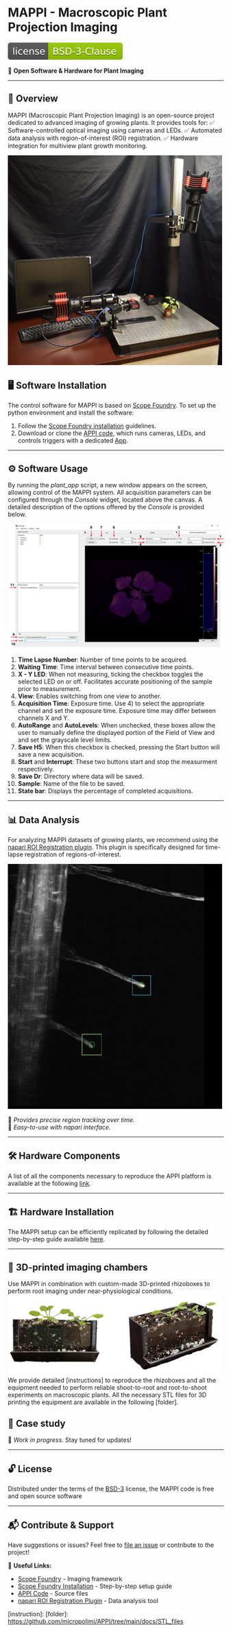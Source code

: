 # MAPPI - Macroscopic Plant Projection Imaging

[![License](https://github.com/micropolimi/APPI/raw/main/images/licence_img.svg)](https://github.com/micropolimi/APPI/raw/main/LICENSE)

🚀 **Open Software & Hardware for Plant Imaging**

---

## 🌱 Overview
MAPPI (Macroscopic Plant Projection Imaging) is an open-source project dedicated to advanced imaging of growing plants. It provides tools for:
✅ Software-controlled optical imaging using cameras and LEDs.
✅ Automated data analysis with region-of-interest (ROI) registration.
✅ Hardware integration for multiview plant growth monitoring.

<img src="https://github.com/micropolimi/APPI/raw/main/images/setup_total.jpg" width="500">


## 🖥️ Software Installation
The control software for MAPPI is based on [Scope Foundry]. To set up the python environment and install the software:
1. Follow the [Scope Foundry installation] guidelines.
2. Download or clone the [APPI code], which runs cameras, LEDs, and controls triggers with a dedicated [App].

---

## ⚙️ Software Usage
By running the *plant_app* script, a new window appears on the screen, allowing control of the MAPPI system. All acquisition parameters can be configured through the *Console* widget, located above the canvas. A detailed description of the options offered by the *Console* is provided below.

<img src="https://github.com/micropolimi/APPI/raw/main/images/APPI_GUI.png">

1) **Time Lapse Number**: Number of time points to be acquired.
2) **Waiting Time**: Time interval between consecutive time points.
3) **X - Y LED**: When not measuring, ticking the checkbox toggles the selected LED on or off. Facilitates accurate positioning of the sample prior to measurement. 
4) **View**: Enables switching from one view to another.
5) **Acquisition Time**: Exposure time. Use 4) to select the appropriate channel and set the exposure time. Exposure time may differ between channels X and Y.
6) **AutoRange** and **AutoLevels**: When unchecked, these boxes allow the user to manually define the displayed portion of the Field of View and and set the grayscale level limits.
7) **Save H5**: When this checkbox is checked, pressing the Start button will save a new acquisition. 
8) **Start** and **Interrupt**: These two buttons start and stop the measurment respectively.
9) **Save Dr**: Directory where data will be saved.
10) **Sample**: Name of the file to be saved.
11) **State bar**: Displays the percentage of completed acquisitions.

---

## 📊 Data Analysis
For analyzing MAPPI datasets of growing plants, we recommend using the [napari ROI Registration plugin]. This plugin is specifically designed for time-lapse registration of regions-of-interest.

<img src="https://github.com/micropolimi/APPI/raw/main/images/roi_registration.gif" width="500">

🔹 _Provides precise region tracking over time._   
🔹 _Easy-to-use with napari interface._

---

## 🛠️ Hardware Components
A list of all the components necessary to reproduce the APPI platform is available at the following [link].

---

## 🏗️ Hardware Installation
The MAPPI setup can be efficiently replicated by following the detailed step-by-step guide available [here].

---

## 🔬 3D-printed imaging chambers
Use MAPPI in combination with custom-made 3D-printed rhizoboxes to perform root imaging under near-physiological conditions.  
<img src="https://github.com/micropolimi/APPI/raw/main/images/rhizoboxes.png" width="500">
We provide detailed [instructions] to reproduce the rhizoboxes and all the equipment needed to perform reliable shoot-to-root and root-to-shoot experiments on macroscopic plants. All the necessary STL files for 3D printing the equipment are available in the following [folder].

## 🍃 Case study
🚧 _Work in progress._ Stay tuned for updates!

---

## 🔓 License

Distributed under the terms of the [BSD-3] license,
the MAPPI code is free and open source software

---

## 📬 Contribute & Support
Have suggestions or issues? Feel free to [file an issue] or contribute to the project!

🔗 **Useful Links:**
- [Scope Foundry] - Imaging framework
- [Scope Foundry Installation] - Step-by-step setup guide
- [APPI Code] - Source files
- [napari ROI Registration Plugin] - Data analysis tool

[Scope Foundry]: https://scopefoundry.org/
[Scope Foundry installation]: https://scopefoundry.org/docs/1_getting-started/
[file an issue]: https://github.com/micropolimi/APPI/issues
[Appi code]: https://github.com/micropolimi/APPI/raw/main/src
[App]: https://github.com/micropolimi/APPI/raw/main/src/plant_app.py
[napari Roi Registration plugin]: https://www.napari-hub.org/plugins/napari-roi-registration
[BSD-3]: http://opensource.org/licenses/BSD-3-Clause
[here]: https://github.com/micropolimi/APPI/blob/main/docs/hardware.md
[link]: https://github.com/micropolimi/APPI/blob/main/docs/components.md
[instruction]:
[folder]: https://github.com/micropolimi/APPI/tree/main/docs/STL_files